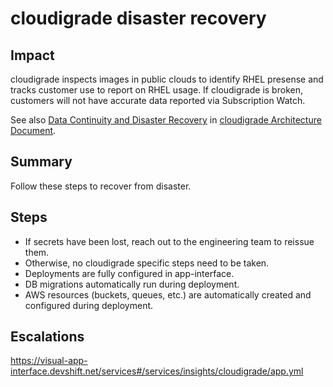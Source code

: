 # cloudigrade disaster recovery

## Impact

cloudigrade inspects images in public clouds to identify RHEL presense and tracks customer use to report on RHEL usage. If cloudigrade is broken, customers will not have accurate data reported via Subscription Watch.

See also [Data Continuity and Disaster Recovery](https://github.com/cloudigrade/cloudigrade/blob/master/docs/architecture.md#data-continuity-and-disaster-recovery) in [cloudigrade Architecture Document](https://github.com/cloudigrade/cloudigrade/blob/master/docs/architecture.md).

## Summary

Follow these steps to recover from disaster.

## Steps

-  If secrets have been lost, reach out to the engineering team to reissue them.
-  Otherwise, no cloudigrade specific steps need to be taken.
  - Deployments are fully configured in app-interface.
  - DB migrations automatically run during deployment.
  - AWS resources (buckets, queues, etc.) are automatically created and configured during deployment.

## Escalations

https://visual-app-interface.devshift.net/services#/services/insights/cloudigrade/app.yml
